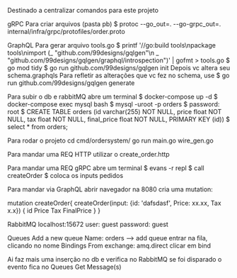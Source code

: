 Destinado a centralizar comandos para este projeto

gRPC
Para criar arquivos (pasta pb)
$ protoc --go_out=. --go-grpc_out=. internal/infra/grpc/protofiles/order.proto  


GraphQL
Para gerar arquivo tools.go
$ printf '//go:build tools\npackage tools\nimport (_ "github.com/99designs/gqlgen"\n _ "github.com/99designs/gqlgen/graphql/introspection")' | gofmt > tools.go
$ go mod tidy
$ go run github.com/99designs/gqlgen init
Depois vc altera seu schema.graphqls
Para refletir as alterações que vc fez no schema, use
$ go run github.com/99designs/gqlgen generate


Para subir o db e rabbitMQ
abre um terminal
$ docker-compose up -d
$ docker-compose exec mysql bash
$ mysql -uroot -p orders
$ password: root
$ CREATE TABLE orders (id varchar(255) NOT NULL, price float NOT NULL, tax float NOT NULL, final_price float NOT NULL, PRIMARY KEY (id))
$ select * from orders; 

Para rodar o projeto
cd cmd/ordersystem/
go run main.go wire_gen.go


Para mandar uma REQ HTTP
utilizar o create_order.http


Para mandar uma REQ gRPC
abre um terminal
$ evans -r repl
$ call createOrder
$ coloca os inputs pedidos


Para mandar via GraphQL
abrir navegador na 8080
cria uma mutation:

mutation createOrder{
    createOrder(input: {id: 'dafsdasf', Price: xx.xx, Tax x.x}) {
        id
        Price
        Tax
        FinalPrice
    }
}


RabbitMQ
localhost:15672
user: guest
password: guest

Queues
Add a new queue
Name: orders --> add queue
entrar na fila, clicando no nome
Bindings
From exchange: amq.direct
clicar em bind

Ai faz mais uma inserção no db e verifica no RabbitMQ se foi disparado o evento
fica no Queues
Get Message(s)